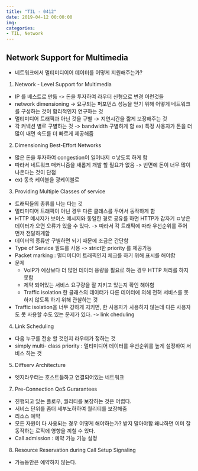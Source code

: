 ```yaml
---
title: "TIL - 0412"
date: 2019-04-12 00:00:00
img:
categories:
- TIL, Network
---
```


## Network Support for Multimedia
- 네트워크에서 멀티미디이어 데이터를 어떻게 지원해주는가?

1. Network - Level Support for Multimedia
- IP 를 베스트로 만듦 -> 돈을 투자하여 라우터 신형으로 변경 이런것들
- network dimensioning -> 요구되는 퍼포먼스 성능을 얻기 위해 어떻게 네트워크를 구성하는 것이 합리적인지 연구하는 것
- 멀티미디어 트래픽과 아닌 것을 구별 -> 지연시간을 짧게 보장해주는 것
- 각 커넥션 별로 구별하는 것 -> bandwidth 구별하게 함 ex) 특정 사용자가 돈을 더 많이 내면 속도를 더 빠르게 제공해줌

2. Dimensioning Best-Effort Networks
- 많은 돈을 투자하여 congestion이 일어나지 ㅇ낳도록 하게 함
- 따라서 네트워크 매커니즘을 새롭게 개발 할 필요가 없음 -> 반면에 돈이 너무 많이 나온다는 것이 단점
- ex) 동축 케이블을 광케이블로

3. Providing Multiple Classes of service
- 트래픽들의 종류를 나눈 다는 것
- 멀티미디어 트래픽이 아닌 경우 다른 클래스를 두어서 동작하게 함
- HTTP 메시지가 보이스 메시지와 동일한 경로 공유를 하면 HTTP가 갑자기 ㅁ낳은 데이터가 오면 오류가 있을 수 있다. -> 따라서 각 트래픽에 따라 우선순위를 주어 먼저 전달하게함
- 데이터의 종류만 구별하면 되기 때문에 조금은 간단함
- Type of Service 필드를 사용 -> strict한 priority 를 제공가능
- Packet marking : 멀티미디어 트래픽인지 체크를 하기 위해 표시를 해야함
- 문제
    - VoIP가 예상보다 더 많언 데이터 용량을 필요로 하는 경우 HTTP 처리를 하지 못함
    - 제약 되어있는 서비스 요구량을 잘 지키고 있는지 확인 해야함
    - Traffic isolation 한 클래스의 데이터가 다른 데이터에 의해 전혀 서비스를 못하지 않도록 하기 위해 관찰하는 것
-  Traffic isolation을 너무 강하게 지키면, 한 사용자가 사용하지 않는데 다른 사용자도 못 사용할 수도 있는 문제가 있다. -> link cheduling

4. Link Scheduling
- 다음 누구를 전송 할 것인지 라우터가 정하는 것
- simply multi- class priority : 멀티미디어 데이터를 우선순위를 높게 설정하여 서비스 하는 것

5. Diffserv Architecture
- 엣지라우터는 호스트들하고 연결되어있는 네트워크

7. Pre-Connection QoS Gurarantees
- 진행되고 있는 플로우, 퀄리티를 보장하는 것은 어렵다.
- 서비스 단위를 좀더 세부노하하여 퀄리티를 보장해줌
- 리소스 예약
- 모든 자원이 다 사용되는 경우 어떻게 해야하는가? 받지 말아야함 왜냐하면 이미 잘 동작하는 로직에 영향을 끼칠 수 있다.
- Call admission : 예약 가능 기능 설정

8. Resource Reservation during Call Setup Signaling
- 가능동안은 예약하지 않는다.
 
